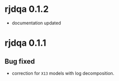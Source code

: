 # rjdqa 0.1.2

- documentation updated

# rjdqa 0.1.1

## Bug fixed

-  correction for `X13` models with log decomposition.
